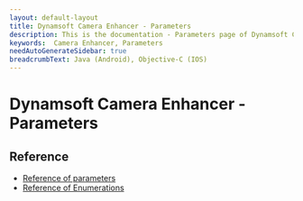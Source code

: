 ```yaml
---
layout: default-layout
title: Dynamsoft Camera Enhancer - Parameters
description: This is the documentation - Parameters page of Dynamsoft Camera Enhancer.
keywords:  Camera Enhancer, Parameters
needAutoGenerateSidebar: true
breadcrumbText: Java (Android), Objective-C (IOS)
---
```

# Dynamsoft Camera Enhancer - Parameters
## Reference
- [Reference of parameters](parameter/index.md)
- [Reference of Enumerations](enumerations/index.md)